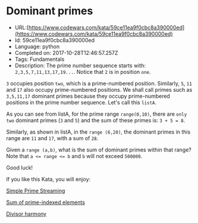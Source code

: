 # Dominant primes

 - URL:[https://www.codewars.com/kata/59ce11ea9f0cbc8a390000ed](https://www.codewars.com/kata/59ce11ea9f0cbc8a390000ed)
 - Id: 59ce11ea9f0cbc8a390000ed
 - Language: python
 - Completed on: 2017-10-28T12:46:57.257Z
 - Tags: Fundamentals
 - Description:
The prime number sequence starts with: `2,3,5,7,11,13,17,19...`. Notice that `2` is in position `one`. 

`3` occupies position `two`, which is a prime-numbered position. Similarly, `5`, `11` and `17` also occupy prime-numbered positions. We shall call primes such as `3,5,11,17` dominant primes because they occupy prime-numbered positions in the prime number sequence. Let's call this `listA`. 

As you can see from listA, for the prime range `range(0,10)`, there are `only two` dominant primes (`3` and `5`) and the sum of these primes is: `3 + 5 = 8`. 

Similarly, as shown in listA, in the `range (6,20)`, the dominant primes in this range are `11` and `17`, with a sum of `28`.

Given a `range (a,b)`, what is the sum of dominant primes within that range? Note that  `a <= range <= b` and `b` will not exceed `500000`.

Good luck!

If you like this Kata, you will enjoy:

[Simple Prime Streaming](https://www.codewars.com/kata/5a908da30025e995880000e3)

[Sum of prime-indexed elements](https://www.codewars.com/kata/59f38b033640ce9fc700015b)

[Divisor harmony](https://www.codewars.com/kata/59bf97cd4f98a8b1cd00007e)

